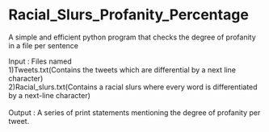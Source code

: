 # Racial_Slurs_Profanity_Percentage
 A simple and efficient python program that checks the degree of profanity in a file per sentence

Input : Files named<br />
 1)Tweets.txt(Contains the tweets which are differential by a next line character)<br />
 2)Racial_slurs.txt(Contains a racial slurs where every word is differentiated by a next-line character)<br />
 <br />
Output : A series of print statements mentioning the degree of profanity per tweet. <br />
